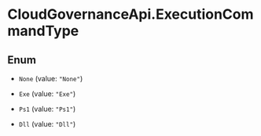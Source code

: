 # CloudGovernanceApi.ExecutionCommandType

## Enum


* `None` (value: `"None"`)

* `Exe` (value: `"Exe"`)

* `Ps1` (value: `"Ps1"`)

* `Dll` (value: `"Dll"`)


